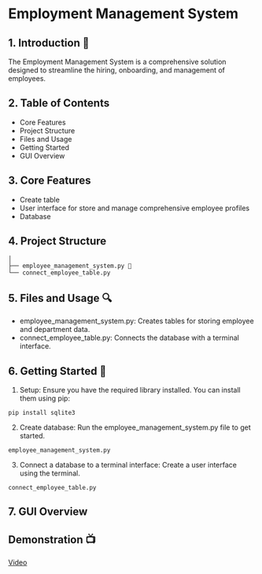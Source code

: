 # Employment Management System

## 1. Introduction 🎯
The Employment Management System is a comprehensive solution designed to streamline the hiring, onboarding, and management of employees.

## 2. Table of Contents
- Core Features
- Project Structure
- Files and Usage
- Getting Started
- GUI Overview

## 3. Core Features
- Create table
- User interface for store and manage comprehensive employee profiles
- Database

## 4. Project Structure

```
│
├── employee_management_system.py 🚀
└── connect_employee_table.py

```

## 5. Files and Usage 🔍
- employee_management_system.py: Creates tables for storing employee and department data.
- connect_employee_table.py: Connects the database with a terminal interface.

## 6. Getting Started 🧰
1. Setup: Ensure you have the required library installed. You can install them using pip:

```
pip install sqlite3
```

2. Create database: Run the employee_management_system.py file to get started.

```
employee_management_system.py
```

3. Connect a database to a terminal interface: Create a user interface using the terminal.

```
connect_employee_table.py
```

## 7. GUI Overview 
## Demonstration 📺
[Video](https://drive.google.com/file/d/18ICkUNxk0aVZ7jcDAIMoK9veH72AU4Xx/view?usp=sharing)